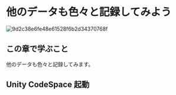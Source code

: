# 他のデータも色々と記録してみよう

![9d2c38e6fe48e61528f6b2d34370768f](https://i.gyazo.com/9d2c38e6fe48e61528f6b2d34370768f.png)

## この章で学ぶこと

他のデータも色々と記録してみます。

## Unity CodeSpace 起動